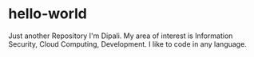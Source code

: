 # hello-world
Just another Repository
I'm Dipali. My area of interest is Information Security, Cloud Computing, Development.
I like to code in any language.
